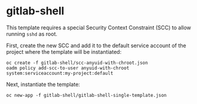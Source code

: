 # gitlab-shell

This template requires a special Security Context Constraint (SCC) to allow
running `sshd` as root.

First, create the new SCC and add it to the default service account of the
project where the template will be instantiated:

```
oc create -f gitlab-shell/scc-anyuid-with-chroot.json
oadm policy add-scc-to-user anyuid-with-chroot system:serviceaccount:my-project:default
```

Next, instantiate the template:

```
oc new-app -f gitlab-shell/gitlab-shell-single-template.json
```
